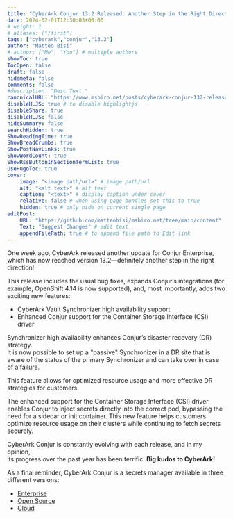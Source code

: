 ```yaml
---
title: "CyberArk Conjur 13.2 Released: Another Step in the Right Direction"
date: 2024-02-01T12:30:03+00:00
# weight: 1
# aliases: ["/first"]
tags: ["cyberark","conjur","13.2"]
author: "Matteo Bisi"
# author: ["Me", "You"] # multiple authors
showToc: true
TocOpen: false
draft: false
hidemeta: false
comments: false
#description: "Desc Text."
canonicalURL: "https://www.msbiro.net/posts/cyberark-conjur-132-released/"
disableHLJS: true # to disable highlightjs
disableShare: true
disableHLJS: false
hideSummary: false
searchHidden: true
ShowReadingTime: true
ShowBreadCrumbs: true
ShowPostNavLinks: true
ShowWordCount: true
ShowRssButtonInSectionTermList: true
UseHugoToc: true
cover:
    image: "<image path/url>" # image path/url
    alt: "<alt text>" # alt text
    caption: "<text>" # display caption under cover
    relative: false # when using page bundles set this to true
    hidden: true # only hide on current single page
editPost:
    URL: "https://github.com/matteobisi/msbiro.net/tree/main/content"
    Text: "Suggest Changes" # edit text
    appendFilePath: true # to append file path to Edit link
---
```

One week ago, CyberArk released another update for Conjur Enterprise, which has now reached version 13.2—definitely another step in the right direction!  

This release includes the usual bug fixes, expands Conjur’s integrations (for example, OpenShift 4.14 is now supported), and, most importantly, adds two exciting new features:

- CyberArk Vault Synchronizer high availability support
- Enhanced Conjur support for the Container Storage Interface (CSI) driver

Synchronizer high availability enhances Conjur’s disaster recovery (DR) strategy.  
It is now possible to set up a "passive" Synchronizer in a DR site that is aware of the status of the primary Synchronizer and can take over in case of a failure.

This feature allows for optimized resource usage and more effective DR strategies for customers.  

The enhanced support for the Container Storage Interface (CSI) driver enables Conjur to inject secrets directly into the correct pod, bypassing the need for a sidecar or init container.
This new feature helps customers optimize resource usage on their clusters while continuing to fetch secrets securely.  

CyberArk Conjur is constantly evolving with each release, and in my opinion,  
its progress over the past year has been terrific. **Big kudos to CyberArk!**

As a final reminder, CyberArk Conjur is a secrets manager available in three different versions:

- [Enterprise](https://www.cyberark.com/products/secrets-manager-enterprise/)
- [Open Source](https://www.conjur.org/)
- [Cloud](https://docs.cyberark.com/conjur-cloud/latest/en/Content/ConjurCloud/cl_ConjurCloudOverview.htm?tocpath=Get%20started%7C_____1)